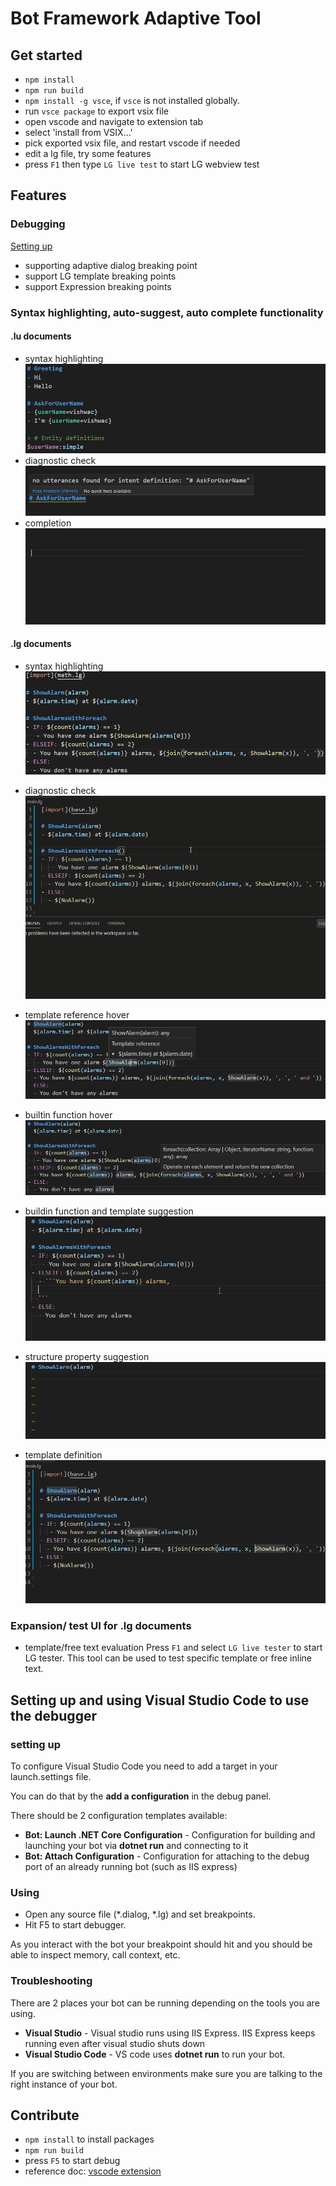 # Bot Framework Adaptive Tool

## Get started
- `npm install`
- `npm run build`
- `npm install -g vsce`, if `vsce` is not installed globally.
- run `vsce package` to export vsix file
- open vscode and navigate to extension tab
- select 'install from VSIX...'
- pick exported vsix file, and restart vscode if needed
- edit a lg file, try some features
- press `F1` then type `LG live test` to start LG webview test

## Features
### Debugging
[Setting up](#set_up)
- supporting adaptive dialog breaking point
- support LG template breaking points
- support Expression breaking points

### Syntax highlighting, auto-suggest, auto complete functionality
#### .lu documents
- syntax highlighting
![lu_syntax_highlighting](./resources/images/lu_syntax_highlighting.png)
- diagnostic check
![lu_diagnostic](./resources/images/lu_diagnostic.png)
- completion 
![lu_completion](./resources/images/lu_completion.gif)
#### .lg documents
- syntax highlighting
![lg_syntax_highlighting](./resources/images/lg_syntax_highlighting.png)

- diagnostic check
![lg_diagnostic](./resources/images/lg_diagnostic.gif)

- template reference hover
![template_hover](./resources/images/template_hover.png)

- builtin function hover
![function_hover](./resources/images/function_hover.png)

- buildin function and template suggestion
![function_template_suggestion](./resources/images/function_template_suggestion.gif)

- structure property suggestion
![structure_suggestion](./resources/images/structure_suggestion.gif)

- template definition
![template_definition](./resources/images/template_definition.gif)


### Expansion/ test UI for .lg documents
- template/free text evaluation
Press `F1` and select `LG live tester` to start LG tester.
This tool can be used to test specific template or free inline text.

<a name="set_up"></a>

## Setting up and using Visual Studio Code to use the debugger
### setting up
To configure Visual Studio Code you need to add a target in your launch.settings file.

You can do that by the **add a configuration** in the debug panel.

There should be 2 configuration templates available:

* **Bot: Launch .NET Core Configuration** - Configuration for building and launching your bot via **dotnet run** and connecting to it
* **Bot: Attach Configuration** - Configuration for attaching to the debug port of an already running bot (such as IIS express)

### Using

* Open any source file (*.dialog, *.lg) and set breakpoints.
* Hit F5 to start debugger.

As you interact with the bot your breakpoint should hit and you should be able to inspect memory, call context, etc.

### Troubleshooting
There are 2 places your bot can be running depending on the tools you are using.

* **Visual Studio** - Visual studio runs using IIS Express.  IIS Express keeps running even after visual studio shuts down
* **Visual Studio Code** - VS code uses **dotnet run** to run your bot.

If you are switching between environments make sure you are talking to the right instance of your bot.

## Contribute
- `npm install` to install packages
- `npm run build`
- press `F5` to start debug
- reference doc: [vscode extension](https://code.visualstudio.com/api/language-extensions/overview)

